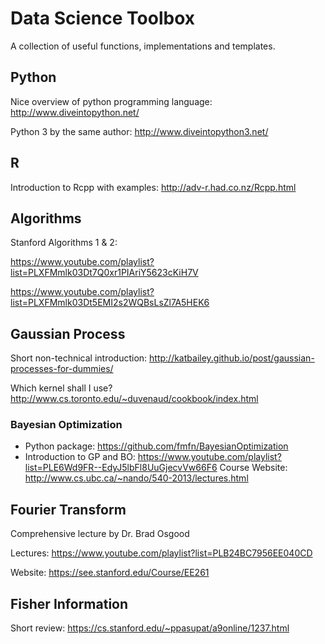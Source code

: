 # Data Science Toolbox
A collection of useful functions, implementations and templates.

## Python
Nice overview of python programming language: http://www.diveintopython.net/

Python 3 by the same author: http://www.diveintopython3.net/

## R
Introduction to Rcpp with examples: http://adv-r.had.co.nz/Rcpp.html


## Algorithms
Stanford Algorithms 1 & 2:

https://www.youtube.com/playlist?list=PLXFMmlk03Dt7Q0xr1PIAriY5623cKiH7V

https://www.youtube.com/playlist?list=PLXFMmlk03Dt5EMI2s2WQBsLsZl7A5HEK6

## Gaussian Process
Short non-technical introduction: http://katbailey.github.io/post/gaussian-processes-for-dummies/

Which kernel shall I use? http://www.cs.toronto.edu/~duvenaud/cookbook/index.html

### Bayesian Optimization
* Python package: https://github.com/fmfn/BayesianOptimization
* Introduction to GP and BO: https://www.youtube.com/playlist?list=PLE6Wd9FR--EdyJ5lbFl8UuGjecvVw66F6
Course Website: http://www.cs.ubc.ca/~nando/540-2013/lectures.html


## Fourier Transform
Comprehensive lecture by Dr. Brad Osgood

Lectures: https://www.youtube.com/playlist?list=PLB24BC7956EE040CD

Website: https://see.stanford.edu/Course/EE261

## Fisher Information
Short review: https://cs.stanford.edu/~ppasupat/a9online/1237.html
